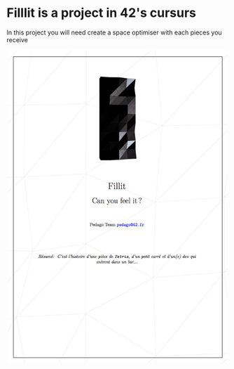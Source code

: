 # Filllit is a project in 42's cursurs
In this project you will need create a space optimiser with each pieces you receive

![alt text](https://raw.githubusercontent.com/ynaamane/fillit/master/subject/fillit.fr.jpg)

